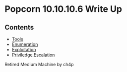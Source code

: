 # Popcorn 10.10.10.6 Write Up

## Contents
- [Tools](#tools)
- [Enumeration](#enumeration)
- [Exploitation](#exploitation)
- [Priviledge Escalation](#priviledge-escalation)

Retired Medium Machine by ch4p



